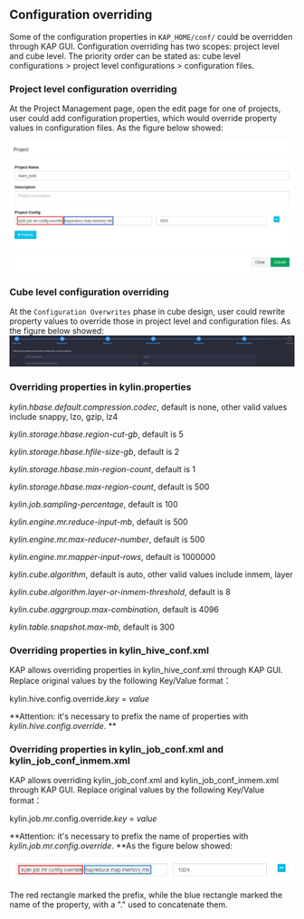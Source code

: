 ## Configuration overriding

Some of the configuration properties in `KAP_HOME/conf/` could be overridden through KAP GUI. Configuration overriding has two scopes: project level and cube level. The priority order can be stated as: cube level configurations > project level configurations > configuration files.  

### Project level configuration overriding

At the Project Management page, open the edit page for one of projects, user could add configuration properties, which would override property values in configuration files. As the figure below showed: 

![override_project](images/override_project.jpg)

### Cube level configuration overriding

At the `Configuration Overwrites` phase in cube design, user could rewrite property values to override those in project level and configuration files. As the figure below showed: ![override](images/override.jpg)



### Overriding properties in kylin.properties

*kylin.hbase.default.compression.codec*, default is none, other valid values include snappy, lzo, gzip, lz4

*kylin.storage.hbase.region-cut-gb*, default is 5

*kylin.storage.hbase.hfile-size-gb*, default is 2

*kylin.storage.hbase.min-region-count*, default is 1

*kylin.storage.hbase.max-region-count*, default is 500

*kylin.job.sampling-percentage*, default is 100

*kylin.engine.mr.reduce-input-mb*, default is 500

*kylin.engine.mr.max-reducer-number*, default is 500

*kylin.engine.mr.mapper-input-rows*, default is 1000000

*kylin.cube.algorithm*, default is auto, other valid values include inmem, layer

*kylin.cube.algorithm.layer-or-inmem-threshold*, default is 8

*kylin.cube.aggrgroup.max-combination*, default is 4096

*kylin.table.snapshot.max-mb*, default is 300

### Overriding properties in kylin_hive_conf.xml

KAP allows overriding properties in kylin_hive_conf.xml through KAP GUI. Replace original values by the following Key/Value format：

kylin.hive.config.override.*key* = *value*

**Attention: it's necessary to prefix the name of properties with *kylin.hive.config.override*. **

### Overriding properties in kylin_job_conf.xml and kylin_job_conf_inmem.xml

KAP allows overriding kylin_job_conf.xml and kylin_job_conf_inmem.xml through KAP GUI. Replace original values by the following Key/Value format：

kylin.job.mr.config.override.*key* = *value*

**Attention: it's necessary to prefix the name of properties with *kylin.job.mr.config.override*.  **As the figure below showed: 

![override_cube](images/override_cube.jpg)

The red rectangle marked the prefix, while the blue rectangle marked the name of the property, with a "." used to concatenate them. 
